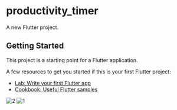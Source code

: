 # productivity_timer

A new Flutter project.

## Getting Started

This project is a starting point for a Flutter application.

A few resources to get you started if this is your first Flutter project:

- [Lab: Write your first Flutter app](https://docs.flutter.dev/get-started/codelab)
- [Cookbook: Useful Flutter samples](https://docs.flutter.dev/cookbook)

![2](https://github.com/Thingkinging/ProductivityTimer/assets/103626928/96687421-f6fd-4a49-a38c-f28b3b02bb73)
![1](https://github.com/Thingkinging/ProductivityTimer/assets/103626928/5e57e645-326b-47f8-9487-62ad67302a0c)
